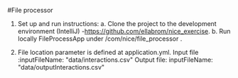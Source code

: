 #File processor
1. Set up and run instructions:
a. Clone the project to the development environment (IntelliJ) -https://github.com/ellabrom/nice_exercise.
b. Run locally FileProcessApp under /com/nice/file_processor .

2. File location parameter is defined at application.yml. Input file  :inputFileName: "data/interactions.csv"
   Output file: inputFileName: "data/outputInteractions.csv"
